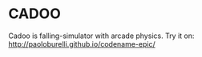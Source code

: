 # CADOO
Cadoo is falling-simulator with arcade physics.
Try it on:
http://paoloburelli.github.io/codename-epic/
